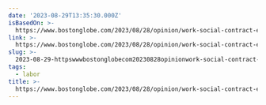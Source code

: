 ```yaml
---
date: '2023-08-29T13:35:30.000Z'
isBasedOn: >-
  https://www.bostonglobe.com/2023/08/28/opinion/work-social-contract-employment/
link: >-
  https://www.bostonglobe.com/2023/08/28/opinion/work-social-contract-employment/
slug: >-
  2023-08-29-httpswwwbostonglobecom20230828opinionwork-social-contract-employment
tags:
  - labor
title: >-
  https://www.bostonglobe.com/2023/08/28/opinion/work-social-contract-employment/
---
```


